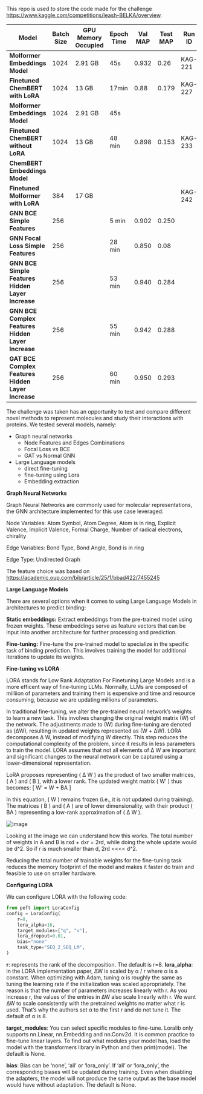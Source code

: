 
This repo is used to store the code made for the challenge https://www.kaggle.com/competitions/leash-BELKA/overview. 

| **Model**                      | **Batch Size** | **GPU Memory Occupied** | **Epoch Time** | **Val MAP** | **Test MAP** | **Run ID** | **Date**   | **Dataset**              | 
|--------------------------------|----------------|-------------------------|----------------|-------------|--------------|------------|------------|--------------------------|
| **Molformer Embeddings Model** | 1024           | 2.91 GB                 | 45s            | 0.932       | 0.26         | KAG-221    | 29 May     | new split 50/50          |
| **Finetuned ChemBERT with LoRA** | 1024           | 13 GB                   | 17min          | 0.88        | 0.179        | KAG-227    | 29 May     | new split 50/50          | 
|  **Molformer Embeddings Model** | 1024           | 2.91 GB                 | 45s            |   |       |     |     |   new split       | 
| **Finetuned ChemBERT without LoRA** |   1024         |     13 GB              |   48 min       |  0.898       |   0.153  | KAG-233   |   31 May  | new split 50/50          | 
| **ChemBERT Embeddings Model** |            |                    |          |        |     |    |    | new split 50/50          | 
| **Finetuned Molformer with LoRA** |      384      |        17 GB     | | |     |   KAG-242    |    |          | 
| **GNN BCE Simple Features** |      256      |          | 5 min | 0.902 |   0.250  |       |    |     new split 50/50       | 
| **GNN Focal Loss Simple Features** |      256      |          | 28 min | 0.850 |   0.08  |       |    |     new split 50/10       | 
| **GNN BCE Simple Features Hidden Layer Increase** |      256      |          | 53 min | 0.940 |   0.284  |       |    |     new split 50/50       | 
| **GNN BCE Complex Features Hidden Layer Increase** |      256      |          | 55 min | 0.942 |   0.288  |       |    |     new split 50/50       | 
| **GAT BCE Complex Features Hidden Layer Increase** |      256      |          | 60 min | 0.950 |   0.293  |       |    |     new split 50/50       | 

The challenge was taken has an opportunity to test and compare different novel methods to represent molecules and study their interactions with proteins. 
We tested several models, namely: 
- Graph neural networks
  - Node Features and Edges Combinations
  - Focal Loss vs BCE
  - GAT vs Normal GNN
- Large Language models
  - direct fine-tuning
  - fine-tuning using Lora
  - Embedding extraction    

**Graph Neural Networks** 

Graph Neural Networks are commonly used for molecular representations, the GNN architecture implemented for this use case leveraged:

Node Variables: Atom Symbol, Atom Degree, Atom is in ring, Explicit Valence, Implicit Valence, Formal Charge, Number of radical electrons, chirality

Edge Variables: Bond Type, Bond Angle, Bond is in ring

Edge Type: Undirected Graph

The feature choice was based on https://academic.oup.com/bib/article/25/1/bbad422/7455245 

**Large Language Models** 

There are several options when it comes to using Large Language Models in architectures to predict binding: 

**Static embeddings:** Extract embeddings from the pre-trained model using frozen weights. These embeddings serve as feature vectors that can be input into another architecture for further processing and prediction.

**Fine-tuning:** Fine-tune the pre-trained model to specialize in the specific task of binding prediction. This involves training the model for additional iterations to update its weights.

**Fine-tuning vs LORA**

LORA stands for Low Rank Adaptation For Finetuning Large Models and is a more efficent way of fine-tuning LLMs. Normally, LLMs are composed of milliion of parameters and training them is expensive and time and resource consuming, because we are updating millions of parameters.   

In traditional fine-tuning, we alter the pre-trained neural network’s weights to learn a new task. This involves changing the original weight matrix (W) of the network. The adjustments made to (W) during fine-tuning are denoted as (ΔW), resulting in updated weights represented as (W + ΔW).
LORA decomposes Δ W, instead of modifying W directly. This step reduces the computational complexity of the problem, since it results in less parameters to train the model. 
LORA assumes that not all elements of Δ W are important and significant changes to the neural network can be captured using a lower-dimensional representation.

LoRA proposes representing ( Δ W ) as the product of two smaller matrices, ( A ) and ( B ), with a lower rank. The updated weight matrix ( W’ ) thus becomes:
[ W’ = W + BA ]

In this equation, ( W ) remains frozen (i.e., it is not updated during training). The matrices ( B ) and ( A ) are of lower dimensionality, with their product ( BA ) representing a low-rank approximation of ( Δ W ).

![image](https://github.com/LokaHQ/kaggle-belka-bio/assets/30414551/8999e237-d834-4921-a76e-2c311919476d)

Looking at the image we can understand how this works. The total number of weights in A and B is rxd + dxr = 2rd, while doing the whole update would be d^2. So if r is much smaller than d, 2rd <<<< d^2.

Reducing the total number of trainable weights for the fine-tuning task reduces the memory footprint of the model and makes it faster do train and feasible to use on smaller hardware.


**Configuring LORA** 

We can configure LORA with the following code: 

```python 
from peft import LoraConfig
config = LoraConfig(
    r=8,
    lora_alpha=16,
    target_modules=["q", "v"],
    lora_dropout=0.01,
    bias="none"
    task_type="SEQ_2_SEQ_LM",
)
```
**r**: represents the rank of the decomposition. The default is r=8. 
**lora_alpha**: in the LORA implementation paper, ∆W is scaled by α / r where α is a constant. When optimizing with Adam, tuning α is roughly the same as tuning the learning rate if the initialization was scaled appropriately. The reason is that the number of parameters increases linearly with r. As you increase r, the values of the entries in ∆W also scale linearly with r. We want ∆W to scale consistently with the pretrained weights no matter what r is used. That’s why the authors set α to the first r and do not tune it. The default of α is 8.

**target_modules**: You can select specific modules to fine-tune. Loralib only supports nn.Linear, nn.Embedding and nn.Conv2d. It is common practice to fine-tune linear layers. To find out what modules your model has, load the model with the transformers library in Python and then print(model). The default is None. 

**bias**: Bias can be ‘none’, ‘all’ or ‘lora_only’. If ‘all’ or ‘lora_only’, the corresponding biases will be updated during training. Even when disabling the adapters, the model will not produce the same output as the base model would have without adaptation. The default is None.


